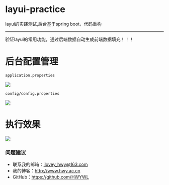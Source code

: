 # layui-practice
layui的实践测试,后台基于spring boot，代码重构

--- 
验证layui的常用功能，通过后端数据自动生成前端数据填充！！！

# 后台配置管理
	application.properties
![](https://i.imgur.com/gw05W9Y.jpg)

	config/config.properties
![](https://i.imgur.com/53w0GED.jpg)

# 执行效果
![](https://i.imgur.com/h6H3xiW.gif)

### 问题建议

- 联系我的邮箱：ilovey_hwy@163.com
- 我的博客：http://www.hwy.ac.cn
- GitHub：https://github.com/HWYWL